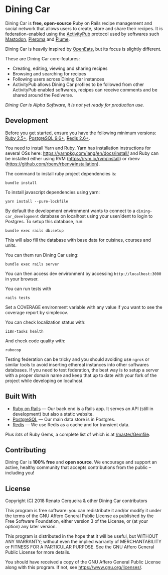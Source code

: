 Dining Car
==========

Dining Car is **free, open-source** Ruby on Rails recipe management and social network that allows users to create, store and share their recipes. It is federation-enabled using the [ActivityPub](https://activitypub.rocks/) protocol used by softwares such [Mastodon](https://joinmastodon.org), [Pleroma](https://pleroma.social/) and [Plume](https://github.com/Plume-org/Plume).

Dining Car is heavily inspired by [OpenEats](https://github.com/open-eats/OpenEats), but its focus is slightly different.

These are Dining Car core-features:

- Creating, editing, viewing and sharing recipes
- Browsing and searching for recipes
- Following users across Dining Car instances
- ActivityPub allows Dining Car profiles to be followed from other ActivityPub enabled softwares, recipes can receive comments and be shared around the Fediverse.

*Dining Car is Alpha Software, it is not yet ready for production use.*

## Development

Before you get started, ensure you have the following minimum versions: [Ruby 2.5+](http://www.ruby-lang.org/en/downloads/), [PostgreSQL 9.6+](http://www.postgresql.org/download/), [Redis 2.6+](http://redis.io/download).

You need to install Yarn and Ruby. Yarn has installation instructions for several OSs here: https://yarnpkg.com/lang/en/docs/install/ and Ruby can be installed either using RVM (https://rvm.io/rvm/install) or rbenv (https://github.com/rbenv/rbenv#installation).

The command to install ruby project dependencies is:

```
bundle install
```

To install javascript dependencies using yarn:

```
yarn install --pure-lockfile
```

By default the development environment wants to connect to a `dining-car_development` database on localhost using your user/ident to login to Postgres. To setup this database, run:

```
bundle exec rails db:setup
```

This will also fill the database with base data for cuisines, courses and units.

You can them run Dining Car using:

```
bundle exec rails server
```

You can then access dev environment by accessing `http://localhost:3000` in your browser.

You can run tests with

```
rails tests
```

Set a COVERAGE environment variable with any value if you want to see the coverage report by simplecov.

You can check localization status with:

```
i18n-tasks health
```


And check code quality with:

```
rubocop
```

Testing federation can be tricky and you should avoiding use `ngrok` or similar tools to avoid inserting ethereal instances into other softwares databases. If you need to test federation, the best way is to setup a server with a proper domain name and keep that up to date with your fork of the project while developing on localhost.

## Built With

- [Ruby on Rails](https://github.com/rails/rails) &mdash; Our back end is a Rails app. It serves an API (still in development) but also a static website.
- [PostgreSQL](http://www.postgresql.org/) &mdash; Our main data store is in Postgres.
- [Redis](http://redis.io/) &mdash; We use Redis as a cache and for transient data.

Plus *lots* of Ruby Gems, a complete list of which is at [/master/Gemfile](https://github.com/dining-car/dining-car/blob/master/Gemfile).

## Contributing

Dining Car is **100% free** and **open source**. We encourage and support an active, healthy community that accepts contributions from the public &ndash; including you!

## License

Copyright (C) 2018 Renato Cerqueira & other Dining Car contributors

This program is free software: you can redistribute it and/or modify it under the terms of the GNU Affero General Public License as published by the Free Software Foundation, either version 3 of the License, or (at your option) any later version.

This program is distributed in the hope that it will be useful, but WITHOUT ANY WARRANTY; without even the implied warranty of MERCHANTABILITY or FITNESS FOR A PARTICULAR PURPOSE. See the GNU Affero General Public License for more details.

You should have received a copy of the GNU Affero General Public License along with this program. If not, see <https://www.gnu.org/licenses/>.
